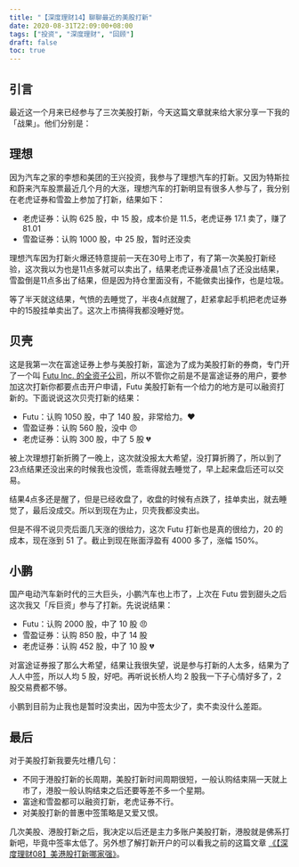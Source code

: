 ```yaml
---
title: "【深度理财14】聊聊最近的美股打新"
date: 2020-08-31T22:09:00+08:00
tags: ["投资", "深度理财", "回顾"]
draft: false
toc: true
---
```


## 引言

最近这一个月来已经参与了三次美股打新，今天这篇文章就来给大家分享一下我的「战果」。他们分别是：

## 理想

因为汽车之家的李想和美团的王兴投资，我参与了理想汽车的打新。又因为特斯拉和蔚来汽车股票最近几个月的大涨，理想汽车的打新明显有很多人参与了，我分别在老虎证券和雪盈上参加了打新，结果如下：

<!--more-->

- 老虎证券：认购 625 股，中 15 股，成本价是 11.5，老虎证券 17.1 卖了，赚了 81.01
- 雪盈证券：认购 1000 股，中 25 股，暂时还没卖

理想汽车因为打新火爆还特意提前一天在30号上市了，有了第一次美股打新经验，这次我以为也是11点多就可以卖出了，结果老虎证券凌晨1点了还没出结果，雪盈倒是11点多出了结果，但是因为持仓里面没有，不能做卖出操作，也是垃圾。

等了半天就这结果，气愤的去睡觉了，半夜4点就醒了，赶紧拿起手机把老虎证券中的15股挂单卖出了。这次上市搞得我都没睡好觉。

## 贝壳

这是我第一次在富途证券上参与美股打新，富途为了成为美股打新的券商，专门开了一个叫 [Futu Inc. 的全资子公司](https://help.fututrade.com/?tid=71)，所以不管你之前是不是富途证券的用户，要参加这次打新你都要点击开户申请，Futu 美股打新有一个给力的地方是可以融资打新的。下面说说这次贝壳打新的结果：

- Futu：认购 1050 股，中了 140 股，非常给力。❤️
- 雪盈证券：认购 560 股，没中 😠
- 老虎证券：认购 300 股，中了 5 股 💔

被上次理想打新折腾了一晚上，这次就没报太大希望，没打算折腾了，所以到了23点结果还没出来的时候我也没慌，乖乖得就去睡觉了，早上起来盘后还可以交易。

结果4点多还是醒了，但是已经收盘了，收盘的时候有点跌了，挂单卖出，就去睡觉了，最后没成交。所以到现在为止，贝壳我都没卖出。

但是不得不说贝壳后面几天涨的很给力，这次 Futu 打新也是真的很给力，20 的成本，现在涨到 51 了。截止到现在账面浮盈有 4000 多了，涨幅 150%。

## 小鹏

国产电动汽车新时代的三大巨头，小鹏汽车也上市了，上次在 Futu 尝到甜头之后这次我又「斥巨资」参与了打新。先说说结果：

- Futu：认购 2000 股，中了 10 股 😠
- 雪盈证券：认购 850 股，中了 14 股 
- 老虎证券：认购 452 股，中了 10 股 💔

对富途证券报了那么大希望，结果让我很失望，说是参与打新的人太多，结果为了人人中签，所以人均 5 股，好吧。再听说长桥人均 2 股我一下子心情好多了，2 股交易费都不够。

小鹏到目前为止我也是暂时没卖出，因为中签太少了，卖不卖没什么差距。

## 最后

对于美股打新我要先吐槽几句：

- 不同于港股打新的长周期，美股打新时间周期很短，一般认购结束隔一天就上市了，港股一般认购结束之后还要等差不多一个星期。
- 富途和雪盈都可以融资打新，老虎证券不行。
- 对美股打新的普惠中签策略是又爱又恨。

几次美股、港股打新之后，我决定以后还是主力多账户美股打新，港股就是佛系打新吧，毕竟中签率太低了。另外想了解打新开户的可以看我之前的这篇文章 [《【深度理财08】美港股打新哪家强》](https://blog.forecho.com/financedeep-08.html)。